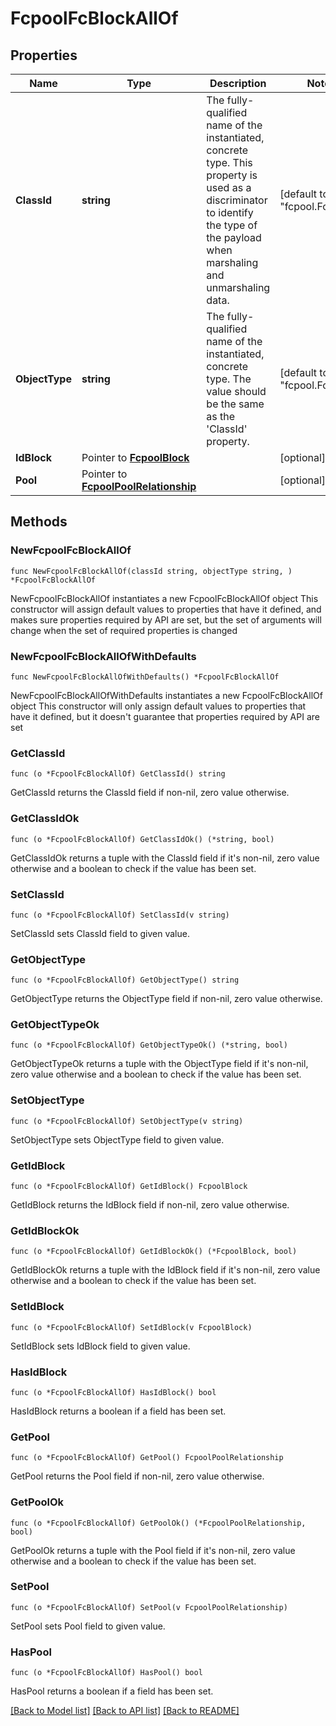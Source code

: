 # FcpoolFcBlockAllOf

## Properties

Name | Type | Description | Notes
------------ | ------------- | ------------- | -------------
**ClassId** | **string** | The fully-qualified name of the instantiated, concrete type. This property is used as a discriminator to identify the type of the payload when marshaling and unmarshaling data. | [default to "fcpool.FcBlock"]
**ObjectType** | **string** | The fully-qualified name of the instantiated, concrete type. The value should be the same as the &#39;ClassId&#39; property. | [default to "fcpool.FcBlock"]
**IdBlock** | Pointer to [**FcpoolBlock**](fcpool.Block.md) |  | [optional] 
**Pool** | Pointer to [**FcpoolPoolRelationship**](fcpool.Pool.Relationship.md) |  | [optional] 

## Methods

### NewFcpoolFcBlockAllOf

`func NewFcpoolFcBlockAllOf(classId string, objectType string, ) *FcpoolFcBlockAllOf`

NewFcpoolFcBlockAllOf instantiates a new FcpoolFcBlockAllOf object
This constructor will assign default values to properties that have it defined,
and makes sure properties required by API are set, but the set of arguments
will change when the set of required properties is changed

### NewFcpoolFcBlockAllOfWithDefaults

`func NewFcpoolFcBlockAllOfWithDefaults() *FcpoolFcBlockAllOf`

NewFcpoolFcBlockAllOfWithDefaults instantiates a new FcpoolFcBlockAllOf object
This constructor will only assign default values to properties that have it defined,
but it doesn't guarantee that properties required by API are set

### GetClassId

`func (o *FcpoolFcBlockAllOf) GetClassId() string`

GetClassId returns the ClassId field if non-nil, zero value otherwise.

### GetClassIdOk

`func (o *FcpoolFcBlockAllOf) GetClassIdOk() (*string, bool)`

GetClassIdOk returns a tuple with the ClassId field if it's non-nil, zero value otherwise
and a boolean to check if the value has been set.

### SetClassId

`func (o *FcpoolFcBlockAllOf) SetClassId(v string)`

SetClassId sets ClassId field to given value.


### GetObjectType

`func (o *FcpoolFcBlockAllOf) GetObjectType() string`

GetObjectType returns the ObjectType field if non-nil, zero value otherwise.

### GetObjectTypeOk

`func (o *FcpoolFcBlockAllOf) GetObjectTypeOk() (*string, bool)`

GetObjectTypeOk returns a tuple with the ObjectType field if it's non-nil, zero value otherwise
and a boolean to check if the value has been set.

### SetObjectType

`func (o *FcpoolFcBlockAllOf) SetObjectType(v string)`

SetObjectType sets ObjectType field to given value.


### GetIdBlock

`func (o *FcpoolFcBlockAllOf) GetIdBlock() FcpoolBlock`

GetIdBlock returns the IdBlock field if non-nil, zero value otherwise.

### GetIdBlockOk

`func (o *FcpoolFcBlockAllOf) GetIdBlockOk() (*FcpoolBlock, bool)`

GetIdBlockOk returns a tuple with the IdBlock field if it's non-nil, zero value otherwise
and a boolean to check if the value has been set.

### SetIdBlock

`func (o *FcpoolFcBlockAllOf) SetIdBlock(v FcpoolBlock)`

SetIdBlock sets IdBlock field to given value.

### HasIdBlock

`func (o *FcpoolFcBlockAllOf) HasIdBlock() bool`

HasIdBlock returns a boolean if a field has been set.

### GetPool

`func (o *FcpoolFcBlockAllOf) GetPool() FcpoolPoolRelationship`

GetPool returns the Pool field if non-nil, zero value otherwise.

### GetPoolOk

`func (o *FcpoolFcBlockAllOf) GetPoolOk() (*FcpoolPoolRelationship, bool)`

GetPoolOk returns a tuple with the Pool field if it's non-nil, zero value otherwise
and a boolean to check if the value has been set.

### SetPool

`func (o *FcpoolFcBlockAllOf) SetPool(v FcpoolPoolRelationship)`

SetPool sets Pool field to given value.

### HasPool

`func (o *FcpoolFcBlockAllOf) HasPool() bool`

HasPool returns a boolean if a field has been set.


[[Back to Model list]](../README.md#documentation-for-models) [[Back to API list]](../README.md#documentation-for-api-endpoints) [[Back to README]](../README.md)


